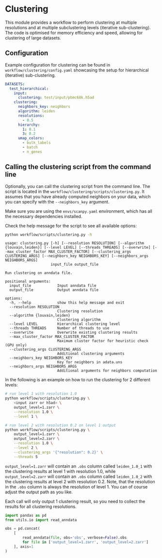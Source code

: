# Clustering

This module provides a workflow to perform clustering at multiple resolutions and at multiple subclustering levels (iterative sub-clustering).
The code is optimised for memory efficiency and speed, allowing for clustering of large datasets.

## Configuration

Example configuration for clustering can be found in `workflow/clustering/config.yaml` showcasing the setup for hierarchical (iterative) sub-clustering.

```yaml
DATASETS:
  test_hierarchical:
    input:
      clustering: test/input/pbmc68k.h5ad
    clustering:
      neighbors_key: neighbors
      algorithm: leiden
      resolutions:
        - 0.5
      hierarchy:
        1: 0.1
        3: 0.2
      umap_colors:
        - bulk_labels
        - batch
        - n_genes
```

## Calling the clustering script from the command line

Optionally, you can call the clustering script from the command line.
The script is located in the `workflow/clustering/scripts/clustering.py`.
It assumes that you have already computed neighbors on your data, which you can specify with the `--neighbors_key` argument.

Make sure you are using the `envs/scanpy.yaml` environment, which has all the necessary dependencies installed.

Check the help message for the script to see all available options:

```bash
python workflow/scripts/clustering.py -h
```

```
usage: clustering.py [-h] [--resolution RESOLUTION] [--algorithm {louvain,leiden}] [--level LEVEL] [--threads THREADS] [--overwrite] [--max_cluster_factor MAX_CLUSTER_FACTOR] [--clustering_args CLUSTERING_ARGS] [--neighbors_key NEIGHBORS_KEY] [--neighbors_args NEIGHBORS_ARGS]
                     input_file output_file

Run clustering on anndata file.

positional arguments:
  input_file            Input anndata file
  output_file           Output anndata file

options:
  -h, --help            show this help message and exit
  --resolution RESOLUTION
                        Clustering resolution
  --algorithm {louvain,leiden}
                        Clustering algorithm
  --level LEVEL         Hierarchical clustering level
  --threads THREADS     Number of threads to use
  --overwrite           Overwrite existing clustering results
  --max_cluster_factor MAX_CLUSTER_FACTOR
                        Maximum cluster factor for heuristic check (GPU only)
  --clustering_args CLUSTERING_ARGS
                        Additional clustering arguments
  --neighbors_key NEIGHBORS_KEY
                        Key for neighbors in adata.uns
  --neighbors_args NEIGHBORS_ARGS
                        Additional arguments for neighbors computation
```

In the following is an example on how to run the clustering for 2 different levels:

```bash
# run level 1 with resolution 1.0
python workflow/scripts/clustering.py \
    <input zarr or h5ad> \
    output_level=1.zarr \
    --resolution 1.0 \
    --level 1 \

# run level 2 with resolution 0.2 on level 1 output
python workflow/scripts/clustering.py \
    output_level=1.zarr \
    output_level=2.zarr \
    --resolution 1.0 \
    --level 2 \
    --clustering_args '{"resolution": 0.2}' \
    --threads 5
```

`output_level=1.zarr` will contain an `.obs` column called `leiden_1.0_1` with the clustering results at level 1 with resolution 1.0, while `output_level=2.zarr` will contain an `.obs` column called `leiden_1.0_2` with the clustering results at level 2 with resolution 0.2.
Note, that the resolution in the `.obs` column is always the resolution of level 1.
You can of course adjust the output path as you like.

Each call will only output 1 clustering result, so you need to collect the results for all clustering resolutions.

```python
import pandas as pd
from utils.io import read_anndata

obs = pd.concat(
    [
        read_anndata(file, obs='obs', verbose=False).obs 
        for file in ['output_level=1.zarr', 'output_level=2.zarr']
    ], axis=1
)
```